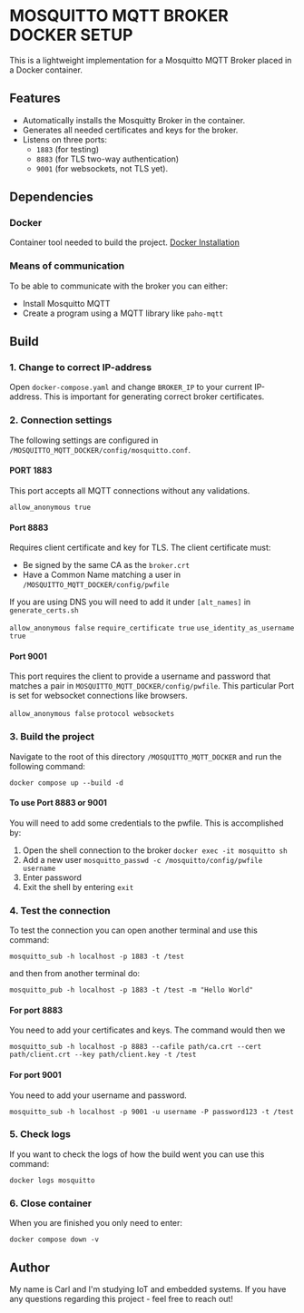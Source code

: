 # MOSQUITTO MQTT BROKER DOCKER SETUP
This is a lightweight implementation for a Mosquitto MQTT Broker placed in a Docker container.

## Features
* Automatically installs the Mosquitty Broker in the container.
* Generates all needed certificates and keys for the broker.
* Listens on three ports:
    * `1883` (for testing)
    * `8883` (for TLS two-way authentication)
    * `9001` (for websockets, not TLS yet).

## Dependencies

### Docker
Container tool needed to build the project.
[Docker Installation](<https://www.docker.com/products/docker-desktop/>)

### Means of communication
To be able to communicate with the broker you can either:

* Install Mosquitto MQTT
* Create a program using a MQTT library like `paho-mqtt`

## Build

### 1. Change to correct IP-address
Open `docker-compose.yaml` and change `BROKER_IP` to your current IP-address. This is important for generating correct broker certificates.

### 2. Connection settings
The following settings are configured in `/MOSQUITTO_MQTT_DOCKER/config/mosquitto.conf`.

#### PORT 1883
This port accepts all MQTT connections without any validations. 

`allow_anonymous true`

#### Port 8883
Requires client certificate and key for TLS. The client certificate must:

- Be signed by the same CA as the `broker.crt`
- Have a Common Name matching a user in `/MOSQUITTO_MQTT_DOCKER/config/pwfile`

If you are using DNS you will need to add it under `[alt_names]` in `generate_certs.sh`

`allow_anonymous false` `require_certificate true` `use_identity_as_username true`

#### Port 9001
This port requires the client to provide a username and password that matches a pair in `MOSQUITTO_MQTT_DOCKER/config/pwfile`. This particular Port is set for websocket connections like browsers.

`allow_anonymous false` `protocol websockets`

### 3. Build the project
Navigate to the root of this directory `/MOSQUITTO_MQTT_DOCKER` and run the following command:

`docker compose up --build -d`

#### To use Port 8883 or 9001
You will need to add some credentials to the pwfile. This is accomplished by:

1. Open the shell connection to the broker `docker exec -it mosquitto sh`
2. Add a new user `mosquitto_passwd -c /mosquitto/config/pwfile username`
3. Enter password
4. Exit the shell by entering `exit`

### 4. Test the connection
To test the connection you can open another terminal and use this command:

`mosquitto_sub -h localhost -p 1883 -t /test`

and then from another terminal do:

`mosquitto_pub -h localhost -p 1883 -t /test -m "Hello World"`

#### For port 8883
You need to add your certificates and keys. The command would then we

`mosquitto_sub -h localhost -p 8883 --cafile path/ca.crt --cert path/client.crt --key path/client.key -t /test`

#### For port 9001
You need to add your username and password.

`mosquitto_sub -h localhost -p 9001 -u username -P password123 -t /test`

### 5. Check logs
If you want to check the logs of how the build went you can use this command:

`docker logs mosquitto`

### 6. Close container
When you are finished you only need to enter:

`docker compose down -v`

## Author
My name is Carl and I'm studying IoT and embedded systems. If you have any questions regarding this project - feel free to reach out!